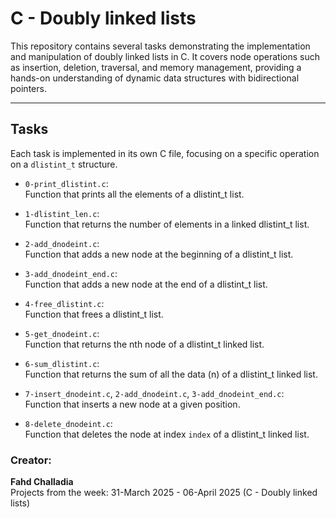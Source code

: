 # C - Doubly linked lists

This repository contains several tasks demonstrating the implementation and manipulation of doubly linked lists in C. It covers node operations such as insertion, deletion, traversal, and memory management, providing a hands-on understanding of dynamic data structures with bidirectional pointers.

---

## Tasks

Each task is implemented in its own C file, focusing on a specific operation on a `dlistint_t` structure.

- `0-print_dlistint.c`:  
  Function that prints all the elements of a dlistint_t list.

- `1-dlistint_len.c`:  
  Function that returns the number of elements in a linked dlistint_t list.

- `2-add_dnodeint.c`:  
  Function that adds a new node at the beginning of a dlistint_t list.

- `3-add_dnodeint_end.c`:  
  Function that adds a new node at the end of a dlistint_t list.

- `4-free_dlistint.c`:  
  Function that frees a dlistint_t list.

- `5-get_dnodeint.c`:  
  Function that returns the nth node of a dlistint_t linked list.

- `6-sum_dlistint.c`:  
  Function that returns the sum of all the data (n) of a dlistint_t linked list.

- `7-insert_dnodeint.c`, `2-add_dnodeint.c`, `3-add_dnodeint_end.c`:  
  Function that inserts a new node at a given position.

- `8-delete_dnodeint.c`:  
  Function that deletes the node at index `index` of a dlistint_t linked list.


### Creator:

**Fahd Challadia**  
Projects from the week: 31-March 2025 - 06-April 2025 (C - Doubly linked lists)
